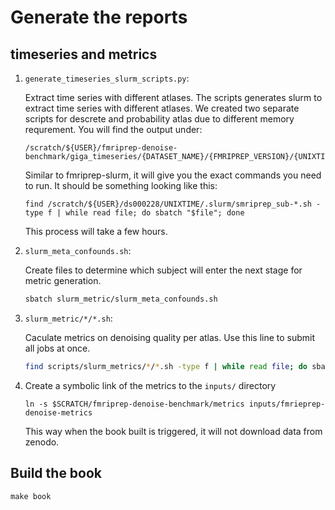 # Generate the reports

## timeseries and metrics 
    
1. `generate_timeseries_slurm_scripts.py`: 

    Extract time series with different atlases. 
    The scripts generates slurm to extract time series with different atlases.
    We created two separate scripts for descrete and probability atlas due to different memory requrement.
    You will find the output under:
    ```
    /scratch/${USER}/fmriprep-denoise-benchmark/giga_timeseries/{DATASET_NAME}/{FMRIPREP_VERSION}/{UNIXTIME}/.slurm
    ```
    Similar to fmriprep-slurm, it will give you the exact commands you need to run.
    It should be something looking like this:
    ```
    find /scratch/${USER}/ds000228/UNIXTIME/.slurm/smriprep_sub-*.sh -type f | while read file; do sbatch "$file"; done
    ```
    This process will take a few hours.

2. `slurm_meta_confounds.sh`:

    Create files to determine which subject will enter the next stage for metric generation.

    ```bash
    sbatch slurm_metric/slurm_meta_confounds.sh
    ```

3. `slurm_metric/*/*.sh`: 

    Caculate metrics on denoising quality per atlas. 
    Use this line to submit all jobs at once.

    ```bash
    find scripts/slurm_metrics/*/*.sh -type f | while read file; do sbatch $file; done
    ```
4. Create a symbolic link of the metrics to the `inputs/` directory

    ```
    ln -s $SCRATCH/fmriprep-denoise-benchmark/metrics inputs/fmrieprep-denoise-metrics
    ```
    This way when the book built is triggered, it will not download data from zenodo.

## Build the book

```
make book
```